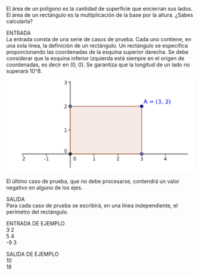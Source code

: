 El área de un polígono es la cantidad de superficie que encierran sus lados. El área de un rectángulo es la multiplicación de la base por la altura. ¿Sabes calcularla?

ENTRADA  
La entrada consta de una serie de casos de prueba. Cada uno contiene, en una sola línea, la definición de un rectángulo. Un rectángulo se especifica proporcionando las coordenadas de la esquina superior derecha. Se debe considerar que la esquina inferior izquierda está siempre en el origen de coordenadas, es decir en (0, 0). Se garantiza que la longitud de un lado no superará 10^8.

![Alt text](image.png)

El último caso de prueba, que no debe procesarse, contendrá un valor negativo en alguno de los ejes.

SALIDA  
Para cada caso de prueba se escribirá, en una línea independiente, el perímetro del rectángulo.

ENTRADA DE EJEMPLO  
3 2  
5 4  
-9 3

SALIDA DE EJEMPLO  
10  
18
